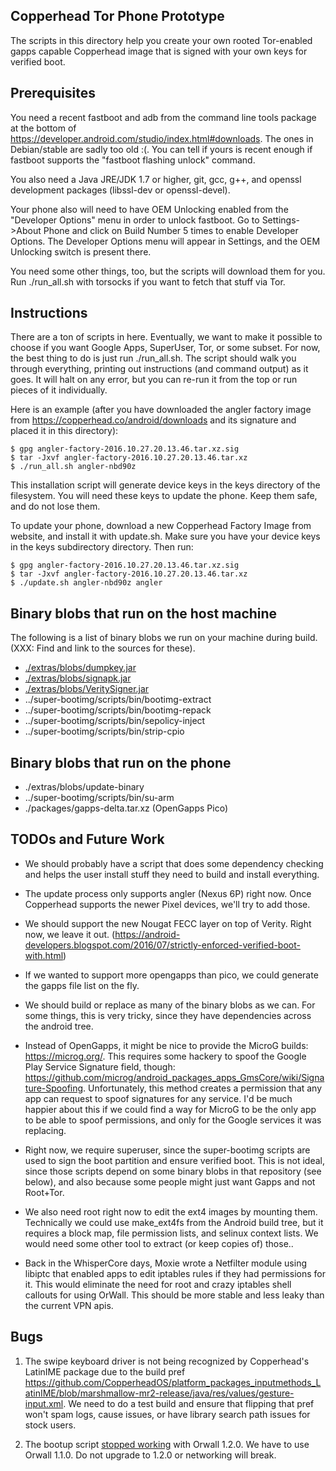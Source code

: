 ## Copperhead Tor Phone Prototype

The scripts in this directory help you create your own rooted Tor-enabled
gapps capable Copperhead image that is signed with your own keys for verified
boot.

## Prerequisites

You need a recent fastboot and adb from the command line tools package at the
bottom of https://developer.android.com/studio/index.html#downloads. The ones
in Debian/stable are sadly too old :(. You can tell if yours is recent enough
if fastboot supports the "fastboot flashing unlock" command.

You also need a Java JRE/JDK 1.7 or higher, git, gcc, g++, and openssl
development packages (libssl-dev or openssl-devel).

Your phone also will need to have OEM Unlocking enabled from the "Developer
Options" menu in order to unlock fastboot. Go to Settings->About Phone and
click on Build Number 5 times to enable Developer Options. The Developer
Options menu will appear in Settings, and the OEM Unlocking switch is present
there.

You need some other things, too, but the scripts will download them for you.
Run ./run_all.sh with torsocks if you want to fetch that stuff via Tor.

## Instructions

There are a ton of scripts in here. Eventually, we want to make it possible to
choose if you want Google Apps, SuperUser, Tor, or some subset. For now, the
best thing to do is just run ./run_all.sh. The script should walk you through
everything, printing out instructions (and command output) as it goes. It will
halt on any error, but you can re-run it from the top or run pieces of it
individually.

Here is an example (after you have downloaded the angler factory image from
https://copperhead.co/android/downloads and its signature and placed it in
this directory):

~~~~
$ gpg angler-factory-2016.10.27.20.13.46.tar.xz.sig
$ tar -Jxvf angler-factory-2016.10.27.20.13.46.tar.xz
$ ./run_all.sh angler-nbd90z
~~~~

This installation script will generate device keys in the keys directory of
the filesystem. You will need these keys to update the phone. Keep them safe,
and do not lose them.

To update your phone, download a new Copperhead Factory Image from website,
and install it with update.sh. Make sure you have your device keys in the
keys subdirectory directory. Then run:

~~~~
$ gpg angler-factory-2016.10.27.20.13.46.tar.xz.sig
$ tar -Jxvf angler-factory-2016.10.27.20.13.46.tar.xz
$ ./update.sh angler-nbd90z angler
~~~~

## Binary blobs that run on the host machine

The following is a list of binary blobs we run on your machine during build.
(XXX: Find and link to the sources for these).

* [./extras/blobs/dumpkey.jar](https://android.googlesource.com/platform/bootable/recovery.git/+/master/tools/dumpkey)
* [./extras/blobs/signapk.jar](https://android.googlesource.com/platform/build.git/+/master/tools/signapk/)
* [./extras/blobs/VeritySigner.jar](https://android.googlesource.com/platform/system/extras/+/master/verity)
* ../super-bootimg/scripts/bin/bootimg-extract
* ../super-bootimg/scripts/bin/bootimg-repack
* ../super-bootimg/scripts/bin/sepolicy-inject
* ../super-bootimg/scripts/bin/strip-cpio

## Binary blobs that run on the phone

* ./extras/blobs/update-binary
* ../super-bootimg/scripts/bin/su-arm
* ./packages/gapps-delta.tar.xz (OpenGapps Pico)

## TODOs and Future Work

* We should probably have a script that does some dependency checking and
helps the user install stuff they need to build and install everything.

* The update process only supports angler (Nexus 6P) right now. Once
  Copperhead supports the newer Pixel devices, we'll try to add those.

* We should support the new Nougat FECC layer on top of Verity. Right now, we
  leave it out.
  (https://android-developers.blogspot.com/2016/07/strictly-enforced-verified-boot-with.html)

* If we wanted to support more opengapps than pico, we could generate the
gapps file list on the fly.

* We should build or replace as many of the binary blobs as we can. For some
things, this is very tricky, since they have dependencies across the android
tree.

* Instead of OpenGapps, it might be nice to provide the MicroG builds: https://microg.org/. This requires some hackery to spoof the Google Play Service Signature field, though: https://github.com/microg/android_packages_apps_GmsCore/wiki/Signature-Spoofing. Unfortunately, this method creates a permission that any app can request to spoof signatures for any service. I'd be much happier about this if we could find a way for MicroG to be the only app to be able to spoof permissions, and only for the Google services it was replacing.

* Right now, we require superuser, since the super-bootimg scripts are used to
sign the boot partition and ensure verified boot. This is not ideal, since
those scripts depend on some binary blobs in that repository (see below), and
also because some people might just want Gapps and not Root+Tor.

* We also need root right now to edit the ext4 images by mounting them.
Technically we could use make_ext4fs from the Android build tree, but it
requires a block map, file permission lists, and selinux context lists. We
would need some other tool to extract (or keep copies of) those..

* Back in the WhisperCore days, Moxie wrote a Netfilter module using libiptc
that enabled apps to edit iptables rules if they had permissions for it. This
would eliminate the need for root and crazy iptables shell callouts for using
OrWall. This should be more stable and less leaky than the current VPN apis.

## Bugs

1. The swipe keyboard driver is not being recognized by Copperhead's LatinIME
package due to the build pref
https://github.com/CopperheadOS/platform_packages_inputmethods_LatinIME/blob/marshmallow-mr2-release/java/res/values/gesture-input.xml.
We need to do a test build and ensure that flipping that pref won't spam logs,
cause issues, or have library search path issues for stock users.

2. The bootup script [stopped working](https://github.com/EthACKdotOrg/orWall/issues/121) with Orwall
1.2.0. We have to use Orwall 1.1.0. Do not upgrade to 1.2.0 or networking will
break.
